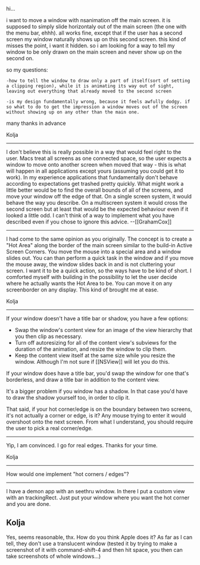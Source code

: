 


hi...


i want to move a window with nsanimation off the main screen. it is supposed to simply slide horizontaly out of the main screen (the one with the menu bar, ehhh).
all works fine, except that if the user has a second screen my window naturally shows up on this second screen. this kind of misses the point, i want it hidden. 
so i am looking for a way to tell my window to be only drawn on the main screen and never show up on the second on.


so my questions:

    -how to tell the window to draw only a part of itself(sort of setting a clipping region), while it is animating its way out of sight, leaving out everything that already moved to the second screen

    -is my design fundamentally wrong, because it feels awfully dodgy. if so what to do to get the impression a window moves out of the screen without showing up on any other than the main one.




many thanks in advance

Kolja

----

I don't believe this is really possible in a way that would feel right to the user. Macs treat all screens as one connected space, so the user expects a window to move onto another screen when moved that way - this is what will happen in all applications except yours (assuming you could get it to work). In my experience applications that fundamentally don't behave according to expectations get trashed pretty quickly. What might work a little better would be to find the overall bounds of all of the screens, and move your window off the edge of that. On a single screen system, it would behave the way you describe. On a multiscreen system it would cross the second screen but at least that would be the expected behaviour even if it looked a little odd. I can't think of a way to implement what you have described even if you chose to ignore this advice. --[[GrahamCox]]

----

I had come to the same opinion as you originally. The concept is to create a "Hot Area" along the border of the main screen similar to the build-in Active Screen Corners. You move the mouse into a special area and a window slides out. You can than perform a quick task in the window and if you move the mouse away, the window slides back in and is not cluttering your screen. I want it to be a quick action, so the ways have to be kind of short. I comforted myself with building in the possibility to let the user decide where he actually wants the Hot Area to be. You can move it on any screenborder on any display. This kind of brought me at ease.

Kolja 

----
If your window doesn't have a title bar or shadow, you have a few options:

* Swap the window's content view for an image of the view hierarchy that you then clip as necessary.
* Turn off autoresizing for all of the content view's subviews for the duration of the animation, and resize the window to clip them.
* Keep the content view itself at the same size while you resize the window. Although I'm not sure if [[NSView]] will let you do this.

If your window does have a title bar, you'd swap the window for one that's borderless, and draw a title bar in addition to the content view.

It's a bigger problem if you window has a shadow. In that case you'd have to draw the shadow yourself too, in order to clip it.

That said, if your hot corner/edge is on the boundary between two screens, it's not actually a corner or edge, is it? Any mouse trying to enter it would overshoot onto the next screen. From what I understand, you should require the user to pick a real corner/edge.

----


Yip, I am convinced. I go for real edges. Thanks for your time.

Kolja

----
How would one implement "hot corners / edges"?


----
I have a demon app with an seethru window. In there I put a custom view with an trackingRect. Just put your window where you want the hot corner and you are done.

Kolja
----
Yes, seems reasonable, thx. How do you think Apple does it? As far as I can tell, they don't use a translucent window (tested it by trying to make a screenshot of it with command-shift-4 and then hit space, you then can take screenshots of whole windows...)